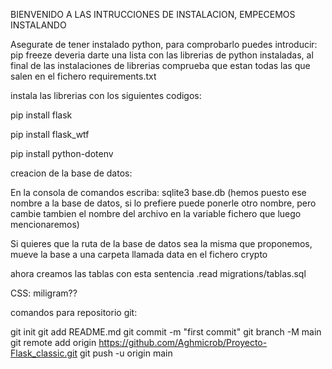 BIENVENIDO A LAS INTRUCCIONES DE INSTALACION,  EMPECEMOS INSTALANDO

Asegurate de tener instalado python, para comprobarlo puedes introducir: pip freeze 
deveria darte una lista con las librerias de python instaladas, al final de las instalaciones de librerias comprueba que estan todas las que salen en el fichero requirements.txt 

instala las librerias con los siguientes codigos:

pip install flask

pip install flask_wtf


pip install python-dotenv

creacion de la base de datos:

En la consola de comandos escriba: 
sqlite3 base.db 
(hemos puesto ese nombre a la base de datos, si lo prefiere puede ponerle otro nombre, pero cambie tambien el nombre del archivo en la variable fichero que luego mencionaremos)

Si quieres que la ruta de la base de datos sea la misma que proponemos, mueve la base a una carpeta llamada data en el fichero crypto

ahora creamos las tablas con esta sentencia
.read migrations/tablas.sql




CSS: 
miligram??

comandos para repositorio git:

git init
git add README.md
git commit -m "first commit"
git branch -M main
git remote add origin https://github.com/Aghmicrob/Proyecto-Flask_classic.git
git push -u origin main

